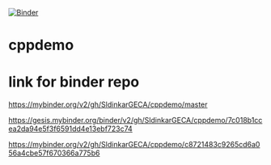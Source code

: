 
[![Binder](https://mybinder.org/badge_logo.svg)](https://mybinder.org/v2/gh/SldinkarGECA/cppdemo/master)

# cppdemo

# link for binder repo
https://mybinder.org/v2/gh/SldinkarGECA/cppdemo/master

https://gesis.mybinder.org/binder/v2/gh/SldinkarGECA/cppdemo/7c018b1ccea2da94e5f3f6591dd4e13ebf723c74

https://mybinder.org/v2/gh/SldinkarGECA/cppdemo/c8721483c9265cd6a056a4cbe57f670366a775b6

